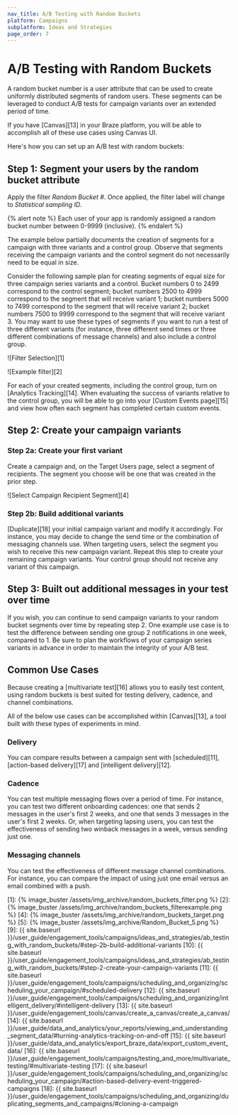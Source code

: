 ```yaml
---
nav_title: A/B Testing with Random Buckets
platform: Campaigns
subplatform: Ideas and Strategies
page_order: 7
---
```

# A/B Testing with Random Buckets

A random bucket number is a user attribute that can be used to create uniformly distributed segments of random users. These segments can be leveraged to conduct A/B tests for campaign variants over an extended period of time.

If you have [Canvas][13] in your Braze platform, you will be able to accomplish all of these use cases using Canvas UI.

Here's how you can set up an A/B test with random buckets:

## Step 1: Segment your users by the random bucket attribute

Apply the filter *Random Bucket #*. Once applied, the filter label will change to *Statistical sampling ID*.

{% alert note %}
Each user of your app is randomly assigned a random bucket number between 0-9999 (inclusive).
{% endalert %}

The example below partially documents the creation of segments for a campaign with three variants and a control group. Observe that segments receiving the campaign variants and the control segment do not necessarily need to be equal in size.

Consider the following sample plan for creating segments of equal size for three campaign series variants and a control. Bucket numbers 0 to 2499 correspond to the control segment; bucket numbers 2500 to 4999 correspond to the segment that will receive variant 1; bucket numbers 5000 to 7499 correspond to the segment that will receive variant 2; bucket numbers 7500 to 9999 correspond to the segment that will receive variant 3. You may want to use these types of segments if you want to run a test of three different variants (for instance, three different send times or three different combinations of message channels) and also include a control group.

![Filter Selection][1]

![Example filter][2]

For each of your created segments, including the control group, turn on [Analytics Tracking][14]. When evaluating the success of variants relative to the control group, you will be able to go into your [Custom Events page][15] and view how often each segment has completed certain custom events.

## Step 2: Create your campaign variants

### Step 2a: Create your first variant

Create a campaign and, on the Target Users page, select a segment of recipients. The segment you choose will be one that was created in the prior step.

![Select Campaign Recipient Segment][4]

### Step 2b: Build additional variants

[Duplicate][18] your initial campaign variant and modify it accordingly. For instance, you may decide to change the send time or the combination of messaging channels use. When targeting users, select the segment you wish to receive this new campaign variant. Repeat this step to create your remaining campaign variants. Your control group should not receive any variant of this campaign.



## Step 3: Built out additional messages in your test over time

If you wish, you can continue to send campaign variants to your random bucket segments over time by repeating step 2. One example use case is to test the difference between sending one group 2 notifications in one week, compared to 1. Be sure to plan the workflows of your campaign series variants in advance in order to maintain the integrity of your A/B test.



## Common Use Cases

Because creating a [multivariate test][16] allows you to easily test content, using random buckets is best suited for testing delivery, cadence, and channel combinations.

All of the below use cases can be accomplished within [Canvas][13], a tool built with these types of experiments in mind.


### Delivery

You can compare results between a campaign sent with [scheduled][11], [action-based delivery][17] and [intelligent delivery][12].


### Cadence

You can test multiple messaging flows over a period of time. For instance, you can test two different onboarding cadences: one that sends 2 messages in the user's first 2 weeks, and one that sends 3 messages in the user's first 2 weeks. Or, when targeting lapsing users, you can test the effectiveness of sending two winback messages in a week, versus sending just one.


### Messaging channels

You can test the effectiveness of different message channel combinations. For instance, you can compare the impact of using just one email versus an email combined with a push.



[1]: {% image_buster /assets/img_archive/random_buckets_filter.png %}
[2]: {% image_buster /assets/img_archive/random_buckets_filterexample.png %}
[4]: {% image_buster /assets/img_archive/random_buckets_target.png %}
[5]: {% image_buster /assets/img_archive/Random_Bucket_5.png %}
[9]: {{ site.baseurl }}/user_guide/engagement_tools/campaigns/ideas_and_strategies/ab_testing_with_random_buckets/#step-2b-build-additional-variants
[10]: {{ site.baseurl }}/user_guide/engagement_tools/campaigns/ideas_and_strategies/ab_testing_with_random_buckets/#step-2-create-your-campaign-variants
[11]: {{ site.baseurl }}/user_guide/engagement_tools/campaigns/scheduling_and_organizing/scheduling_your_campaign/#scheduled-delivery
[12]: {{ site.baseurl }}/user_guide/engagement_tools/campaigns/scheduling_and_organizing/intelligent_delivery/#intelligent-delivery
[13]: {{ site.baseurl }}/user_guide/engagement_tools/canvas/create_a_canvas/create_a_canvas/
[14]: {{ site.baseurl }}/user_guide/data_and_analytics/your_reports/viewing_and_understanding_segment_data/#turning-analytics-tracking-on-and-off
[15]: {{ site.baseurl }}/user_guide/data_and_analytics/export_braze_data/export_custom_event_data/
[16]: {{ site.baseurl }}/user_guide/engagement_tools/campaigns/testing_and_more/multivariate_testing/#multivariate-testing
[17]: {{ site.baseurl }}/user_guide/engagement_tools/campaigns/scheduling_and_organizing/scheduling_your_campaign/#action-based-delivery-event-triggered-campaigns
[18]: {{ site.baseurl }}/user_guide/engagement_tools/campaigns/scheduling_and_organizing/duplicating_segments_and_campaigns/#cloning-a-campaign
